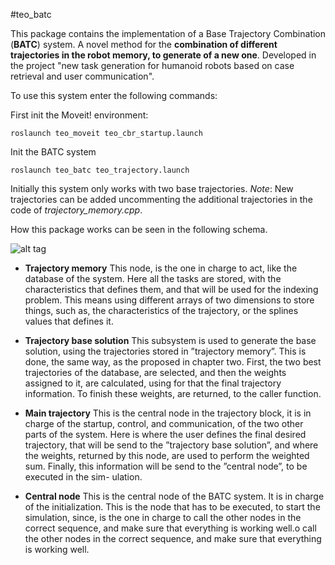 #teo_batc

This package contains the implementation of a Base Trajectory Combination (**BATC**) system. A novel method for the **combination of different trajectories in the robot memory, to generate of a new one**. Developed in the project "new task generation for humanoid robots based on case retrieval and user communication". 

To use this system enter the following commands:

First init the Moveit! environment:

```
roslaunch teo_moveit teo_cbr_startup.launch
```
Init the BATC system

```
roslaunch teo_batc teo_trajectory.launch
```

Initially this system only works with two base trajectories. *Note*: New trajectories can be added uncommenting the  additional trajectories in the code of *trajectory_memory.cpp*.

How this package works can be seen in the following schema.

![alt tag](http://i.imgur.com/c7l99Uy.png?1)

- **Trajectory memory** This node, is the one in charge to act, like the database
of the system. Here all the tasks are stored, with the characteristics that
defines them, and that will be used for the indexing problem. This means using different
arrays of two dimensions to store things, such as, the characteristics of the
trajectory, or the splines values that defines it.

- **Trajectory base solution** This subsystem is used to generate the base solution, using the trajectories stored in ”trajectory memory”. This is done, the same way, as the proposed in chapter two. First, the two best trajectories of the database, are selected, and then the weights assigned to it, are calculated, using for that the final trajectory information. To finish these weights, are returned, to the caller function.

- **Main trajectory** This is the central node in the trajectory block, it is in
charge of the startup, control, and communication, of the two other parts
of the system. Here is where the user defines the final desired trajectory,
that will be send to the ”trajectory base solution”, and where the weights,
returned by this node, are used to perform the weighted sum. Finally, this
information will be send to the ”central node”, to be executed in the sim-
ulation.

- **Central node** This is the central node of the BATC system. It is in charge
of the initialization. This is the node that has to be
executed, to start the simulation, since, is the one in charge to call the other
nodes in the correct sequence, and make sure that everything is working
well.o call the other
nodes in the correct sequence, and make sure that everything is working
well.